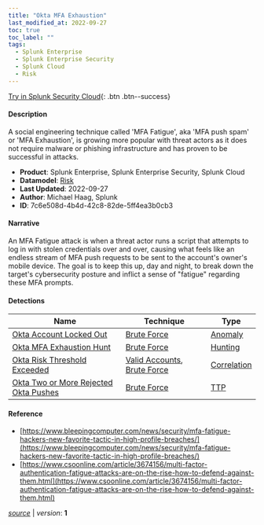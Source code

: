 ```yaml
---
title: "Okta MFA Exhaustion"
last_modified_at: 2022-09-27
toc: true
toc_label: ""
tags:
  - Splunk Enterprise
  - Splunk Enterprise Security
  - Splunk Cloud
  - Risk
---
```


[Try in Splunk Security Cloud](https://www.splunk.com/en_us/cyber-security.html){: .btn .btn--success}

#### Description

A social engineering technique called 'MFA Fatigue', aka 'MFA push spam' or 'MFA Exhaustion', is growing more popular with threat actors as it does not require malware or phishing infrastructure and has proven to be successful in attacks.

- **Product**: Splunk Enterprise, Splunk Enterprise Security, Splunk Cloud
- **Datamodel**: [Risk](https://docs.splunk.com/Documentation/CIM/latest/User/Risk)
- **Last Updated**: 2022-09-27
- **Author**: Michael Haag, Splunk
- **ID**: 7c6e508d-4b4d-42c8-82de-5ff4ea3b0cb3

#### Narrative

An MFA Fatigue attack is when a threat actor runs a script that attempts to log in with stolen credentials over and over, causing what feels like an endless stream of MFA push requests to be sent to the account's owner's mobile device. The goal is to keep this up, day and night, to break down the target's cybersecurity posture and inflict a sense of "fatigue" regarding these MFA prompts.

#### Detections

| Name        | Technique   | Type         |
| ----------- | ----------- |--------------|
| [Okta Account Locked Out](/application/d650c0ae-bdc5-400e-9f0f-f7aa0a010ef1/) | [Brute Force](/tags/#brute-force) | [Anomaly](https://github.com/splunk/security_content/wiki/Detection-Analytic-Types) |
| [Okta MFA Exhaustion Hunt](/application/97e2fe57-3740-402c-988a-76b64ce04b8d/) | [Brute Force](/tags/#brute-force) | [Hunting](https://github.com/splunk/security_content/wiki/Detection-Analytic-Types) |
| [Okta Risk Threshold Exceeded](/application/d8b967dd-657f-4d88-93b5-c588bcd7218c/) | [Valid Accounts](/tags/#valid-accounts), [Brute Force](/tags/#brute-force) | [Correlation](https://github.com/splunk/security_content/wiki/Detection-Analytic-Types) |
| [Okta Two or More Rejected Okta Pushes](/application/d93f785e-4c2c-4262-b8c7-12b77a13fd39/) | [Brute Force](/tags/#brute-force) | [TTP](https://github.com/splunk/security_content/wiki/Detection-Analytic-Types) |

#### Reference

* [https://www.bleepingcomputer.com/news/security/mfa-fatigue-hackers-new-favorite-tactic-in-high-profile-breaches/](https://www.bleepingcomputer.com/news/security/mfa-fatigue-hackers-new-favorite-tactic-in-high-profile-breaches/)
* [https://www.csoonline.com/article/3674156/multi-factor-authentication-fatigue-attacks-are-on-the-rise-how-to-defend-against-them.html](https://www.csoonline.com/article/3674156/multi-factor-authentication-fatigue-attacks-are-on-the-rise-how-to-defend-against-them.html)



[*source*](https://github.com/splunk/security_content/tree/develop/stories/okta_mfa_exhaustion.yml) \| *version*: **1**